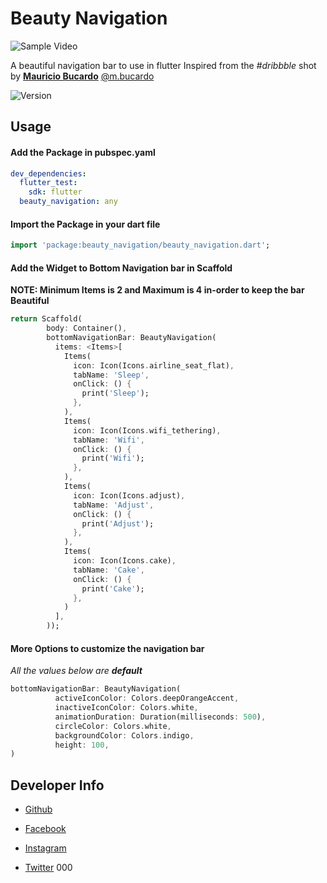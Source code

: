 # **Beauty Navigation**

![Sample Video](assets/sample.gif)

A beautiful navigation bar to use in flutter
Inspired from the *#dribbble* shot by [**Mauricio Bucardo**](dribbble.com/maubucardo)
[@m.bucardo](instagram.com/m.burcardo)

![Version](assets/version.svg)
## Usage

#### **Add the Package in pubspec.yaml**

```yaml
dev_dependencies:
  flutter_test:
    sdk: flutter
  beauty_navigation: any
```

#### **Import the Package in your dart file**
```dart
import 'package:beauty_navigation/beauty_navigation.dart';
```
#### **Add the Widget to Bottom Navigation bar in Scaffold**
**NOTE: Minimum Items is 2 and Maximum is 4 in-order to keep the bar Beautiful**

```dart
return Scaffold(
        body: Container(),
        bottomNavigationBar: BeautyNavigation(
          items: <Items>[
            Items(
              icon: Icon(Icons.airline_seat_flat),
              tabName: 'Sleep',
              onClick: () {
                print('Sleep');
              },
            ),
            Items(
              icon: Icon(Icons.wifi_tethering),
              tabName: 'Wifi',
              onClick: () {
                print('Wifi');
              },
            ),
            Items(
              icon: Icon(Icons.adjust),
              tabName: 'Adjust',
              onClick: () {
                print('Adjust');
              },
            ),
            Items(
              icon: Icon(Icons.cake),
              tabName: 'Cake',
              onClick: () {
                print('Cake');
              },
            )
          ],
        ));
```

#### **More Options to customize the navigation bar**
*All the values below are **default***

```dart
bottomNavigationBar: BeautyNavigation(
          activeIconColor: Colors.deepOrangeAccent,
          inactiveIconColor: Colors.white,
          animationDuration: Duration(milliseconds: 500),
          circleColor: Colors.white,
          backgroundColor: Colors.indigo,
          height: 100,
)
```
## **Developer Info**

- <a href="https://github.com/hipoojan">Github</a>

- <a href="https://www.facebook.com/hipoojan">Facebook</a>

- <a href="https://www.instagram.com/hipoojan/">Instagram</a>

- <a href="https://twitter.com/hipoojan">Twitter</a>
000

